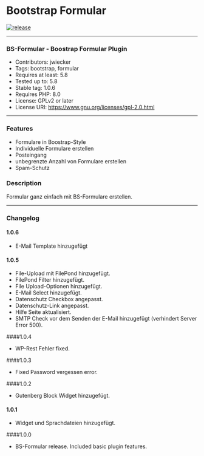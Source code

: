 # Bootstrap Formular

[![release](https://img.shields.io/github/v/tag/team-hummelt/bs-formular?style=plastic)](https://github.com/team-hummelt/bs-formular)

***

### BS-Formular - Boostrap Formular Plugin
* Contributors: jwiecker
* Tags: bootstrap, formular
* Requires at least: 5.8
* Tested up to: 5.8
* Stable tag: 1.0.6
* Requires PHP: 8.0
* License: GPLv2 or later
* License URI: https://www.gnu.org/licenses/gpl-2.0.html

***

### Features
* Formulare in Boostrap-Style
* Individuelle Formulare erstellen
* Posteingang
* unbegrenzte Anzahl von Formulare erstellen
* Spam-Schutz

### Description
Formular ganz einfach mit BS-Formulare erstellen.

***
### Changelog
#### 1.0.6

* E-Mail Template hinzugefügt

#### 1.0.5
* File-Upload mit FilePond hinzugefügt.
* FilePond Filter hinzugefügt.
* File Upload-Optionen hinzugefügt.
* E-Mail Select hinzugefügt.
* Datenschutz Checkbox angepasst.
* Datenschutz-Link angepasst.
* Hilfe Seite aktualisiert.
* SMTP Check vor dem Senden der E-Mail hinzugefügt (verhindert Server Error 500).

####1.0.4
* WP-Rest Fehler fixed.

####1.0.3 
* Fixed Password vergessen error.

####1.0.2
* Gutenberg Block Widget hinzugefügt.

#### 1.0.1
* Widget und Sprachdateien hinzugefügt.

####1.0.0
* BS-Formular release. Included basic plugin features.

